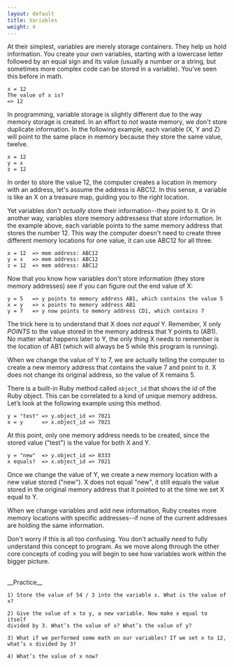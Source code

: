 ```yaml
---
layout: default
title: Variables
weight: 4
---
```


At their simplest, variables are merely storage containers. They help us hold information. You create your own variables, starting with a lowercase letter followed by an equal sign and its value (usually a number or a string, but sometimes more complex code can be stored in a variable). You’ve seen this before in math.

```
x = 12
The value of x is?
=> 12
```

In programming, variable storage is slightly different due to the way memory storage is created. In an effort to _not_ waste memory, we don't store duplicate information. In the following example, each variable (X, Y and Z) will point to the same place in memory because they store the same value, twelve.

```
x = 12
y = x
z = 12
```

In order to store the value 12, the computer creates a location in memory with an address, let's assume the address is ABC12. In this sense, a variable is like an X on a treasure map, guiding you to the right location. 

Yet variables don't _actually_ store their information--they point to it. Or in another way, variables store memory addressess that store information. In the example above, each variable points to the same memory address that stores the number 12. This way the computer doesn't need to create three different memory locations for one value, it can use ABC12 for all three.

```
x = 12  => mem address: ABC12
y = x   => mem address: ABC12
z = 12  => mem address: ABC12
```

Now that you know how variables don't store information (they store memory addresses) see if you can figure out the end value of X:

```
y = 5   => y points to memory address AB1, which contains the value 5
x = y   => x points to memory address AB1
y = 7   => y now points to memory address CD1, which contains 7
```

The trick here is to understand that X does _not equal_ Y. Remember, X only _POINTS_ to the value stored in the memory address that Y points to (AB1). No matter what happens later to Y, the only thing X needs to remember is the location of AB1 (which will always be 5 while this program is running). 

When we change the value of Y to 7, we are actually telling the computer to create a new memory address that contains the value 7 and point to it. X does not change its original address, so the value of X remains 5.

There is a built-in Ruby method called `object_id` that shows the id of the Ruby object. This can be correlated to a kind of unique memory address. Let’s look at the following example using this method.

```
y = "test" => y.object_id => 7021
x = y      => x.object_id => 7021
```

At this point, only one memory address needs to be created, since the stored value ("test") is the value for both X and Y.

```
y = "new"  => y.object_id => 8333
x equals?  => x.object_id => 7021
```

Once we change the value of Y, we create a new memory location with a new value stored ("new"). X does not equal "new", it still equals the value stored in the original memory address that it pointed to at the time we set X equal to Y.

When we change variables and add new information, Ruby creates more memory locations with specific addresses--if none of the current addresses are holding the same information.

Don't worry if this is all too confusing. You don't actually _need_ to fully understand this concept to program. As we move along through the other core concepts of coding you will begin to see how variables work within the bigger picture.

<br />
__Practice__

```
1) Store the value of 54 / 3 into the variable x. What is the value of x?

2) Give the value of x to y, a new variable. Now make x equal to itself 
divided by 3. What’s the value of x? What’s the value of y?

3) What if we performed some math on our variables? If we set x to 12, 
what’s x divided by 3?

4) What’s the value of x now?
```